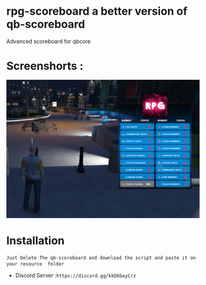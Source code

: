 # rpg-scoreboard a better version of qb-scoreboard
Advanced scoreboard for qbcore 
# Screenshorts :
![](https://github.com/Haaasib/img/blob/main/scoreboard.png)
# Installation
```
Just Delete The qb-scoreboard and download the script and paste it on your resource  folder 
```
* Discord Server :``` https://discord.gg/kkD6bayCrz ```
